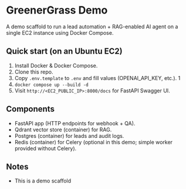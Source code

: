 # GreenerGrass Demo
A demo scaffold to run a lead automation + RAG-enabled AI agent on a single
EC2 instance using Docker Compose.
## Quick start (on an Ubuntu EC2)
1. Install Docker & Docker Compose.
2. Clone this repo.
3. Copy `.env.template` to `.env` and fill values (OPENAI_API_KEY, etc.).
1
4. `docker compose up --build -d`
5. Visit `http://<EC2_PUBLIC_IP>:8000/docs` for FastAPI Swagger UI.
## Components
- FastAPI app (HTTP endpoints for webhook + QA).
- Qdrant vector store (container) for RAG.
- Postgres (container) for leads and audit logs.
- Redis (container) for Celery (optional in this demo; simple worker provided
without Celery).
## Notes
- This is a demo scaffold

